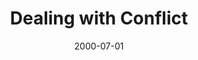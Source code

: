 ---
layout: message
category: message
series: "Doing Life Together"
title: "Dealing with Conflict"
date: 2000-07-01
audio-description: "What does it mean to live in community? "
audio: ""
audio-title: "Dealing with Conflict"
audio-duration: "&#58;"
---